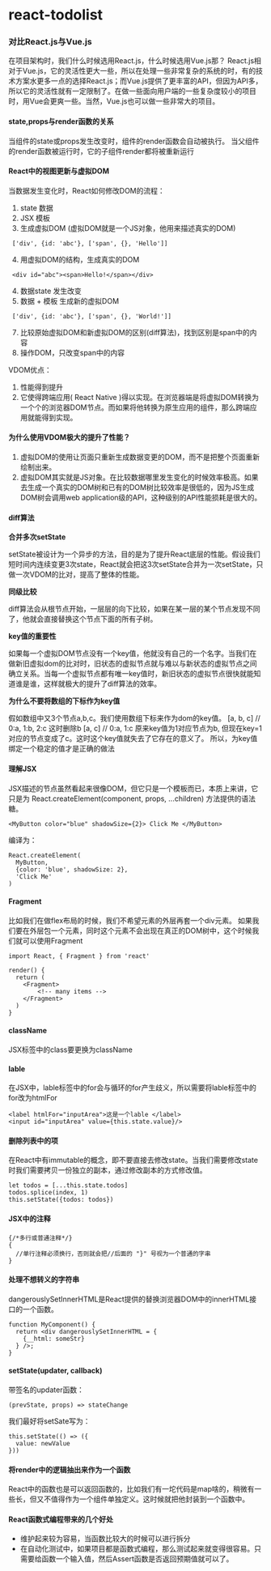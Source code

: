 # react-todolist

### 对比React.js与Vue.js
在项目架构时，我们什么时候选用React.js，什么时候选用Vue.js那？
React.js相对于Vue.js，它的灵活性更大一些，所以在处理一些非常复杂的系统的时，有的技术方案水更多一点的选择React.js；而Vue.js提供了更丰富的API，但因为API多，所以它的灵活性就有一定限制了。在做一些面向用户端的一些复杂度较小的项目时，用Vue会更爽一些。当然，Vue.js也可以做一些非常大的项目。

#### state,props与render函数的关系
当组件的state或props发生改变时，组件的render函数会自动被执行。
当父组件的render函数被运行时，它的子组件render都将被重新运行

#### React中的视图更新与虚拟DOM
当数据发生变化时，React如何修改DOM的流程：
1. state 数据
2. JSX 模板
3. 生成虚拟DOM (虚拟DOM就是一个JS对象，他用来描述真实的DOM)
  ```
   ['div', {id: 'abc'}, ['span', {}, 'Hello']]
  ```
4. 用虚拟DOM的结构，生成真实的DOM
  ```
   <div id="abc"><span>Hello!</span></div>
  ```
4. 数据state 发生改变
5. 数据 + 模板 生成新的虚拟DOM
  ```
   ['div', {id: 'abc'}, ['span', {}, 'World!']]
  ```
7. 比较原始虚拟DOM和新虚拟DOM的区别(diff算法)，找到区别是span中的内容
8. 操作DOM，只改变span中的内容

VDOM优点：
1. 性能得到提升
2. 它使得跨端应用( React Native )得以实现。在浏览器端是将虚拟DOM转换为一个个的浏览器DOM节点。而如果将他转换为原生应用的组件，那么跨端应用就能得到实现。
#### 为什么使用VDOM极大的提升了性能？
1. 虚拟DOM的使用让页面只重新生成数据变更的DOM，而不是把整个页面重新绘制出来。
2. 虚拟DOM其实就是JS对象。在比较数据哪里发生变化的时候效率极高。如果去生成一个真实的DOM树和已有的DOM树比较效率是很低的，因为JS生成DOM树会调用web application级的API，这种级别的API性能损耗是很大的。
#### diff算法
**合并多次setState**

setState被设计为一个异步的方法，目的是为了提升React底层的性能。假设我们短时间内连续变更3次state，React就会把这3次setState合并为一次setState，只做一次VDOM的比对，提高了整体的性能。

**同级比较**

diff算法会从根节点开始，一层层的向下比较，如果在某一层的某个节点发现不同了，他就会直接替换这个节点下面的所有子树。

**key值的重要性**

如果每一个虚拟DOM节点没有一个key值，他就没有自己的一个名字。当我们在做新旧虚拟dom的比对时，旧状态的虚拟节点就与难以与新状态的虚拟节点之间确立关系。当每一个虚拟节点都有唯一key值时，新旧状态的虚拟节点很快就能知道谁是谁，这样就极大的提升了diff算法的效率。

**为什么不要将数组的下标作为key值**

假如数组中又3个节点a,b,c。我们使用数组下标来作为dom的key值。
[a, b, c] // 0:a, 1:b, 2:c
这时删除b
[a, c] // 0:a, 1:c
原来key值为1对应节点为b, 但现在key=1对应的节点变成了c。这时这个key值就失去了它存在的意义了。
所以，为key值绑定一个稳定的值才是正确的做法




#### 理解JSX
JSX描述的节点虽然看起来很像DOM，但它只是一个模板而已，本质上来讲，它只是为 React.createElement(component, props, ...children) 方法提供的语法糖。
```
<MyButton color="blue" shadowSize={2}> Click Me </MyButton>
```
编译为：
```
React.createElement(
  MyButton,
  {color: 'blue', shadowSize: 2},
  'Click Me'
)
```


#### Fragment
比如我们在做flex布局的时候，我们不希望元素的外层再套一个div元素。
如果我们要在外层包一个元素，同时这个元素不会出现在真正的DOM树中，这个时候我们就可以使用Fragment
```
import React, { Fragment } from 'react'
```
```
render() {
  return (
    <Fragment>
        <!-- many items -->
    </Fragment>
  )
}
```

#### className
JSX标签中的class要更换为className

#### lable
在JSX中，lable标签中的for会与循环的for产生歧义，所以需要将lable标签中的for改为htmlFor
```
<label htmlFor="inputArea">这是一个lable </label>
<input id="inputArea" value={this.state.value}/>
```

#### 删除列表中的项
在React中有immutable的概念，即不要直接去修改state。当我们需要修改state时我们需要拷贝一份独立的副本，通过修改副本的方式修改值。
```
let todos = [...this.state.todos]
todos.splice(index, 1)
this.setState({todos: todos})
```

#### JSX中的注释
```
{/*多行或普通注释*/}
{
  //单行注释必须换行，否则就会把//后面的 "}" 号视为一个普通的字串
}
```

#### 处理不想转义的字符串
dangerouslySetInnerHTML是React提供的替换浏览器DOM中的innerHTML接口的一个函数。
```
function MyComponent() {
  return <div dangerouslySetInnerHTML = {
    {__html: someStr}
  } />;
}
```

#### setState(updater, callback)
带签名的updater函数：
```
(prevState, props) => stateChange
```
我们最好将setSate写为：
```
this.setState(() => ({
  value: newValue
}))
```
#### 将render中的逻辑抽出来作为一个函数
React中的函数也是可以返回函数的，比如我们有一坨代码是map啥的，稍微有一些长，但又不值得作为一个组件单独定义。这时候就把他封装到一个函数中。

#### React函数式编程带来的几个好处
 - 维护起来较为容易，当函数比较大的时候可以进行拆分
 - 在自动化测试中，如果项目都是函数式编程，那么测试起来就变得很容易。只需要给函数一个输入值，然后Assert函数是否返回预期值就可以了。
